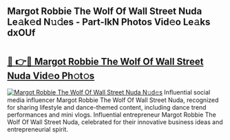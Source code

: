 ## Margot Robbie The Wolf Of Wall Street Nuda Le𝚊k𝚎d N𝚞𝚍es - Part-IkN Photos Vid𝚎o Le𝚊ks dxOUf

# <h2><a href="http://fbbr08u.evod.top/?m=Margot+Robbie+The+Wolf+Of+Wall+Street+Nuda">🔗 👉🔴 Margot Robbie The Wolf Of Wall Street Nuda Vid𝚎o Ph𝚘t𝚘s</a></h2>

[![Margot Robbie The Wolf Of Wall Street Nuda N𝚞d𝚎s](https://i.imgur.com/8V9OHl7.gif)](http://fbbr08u.evod.top/?m=Margot+Robbie+The+Wolf+Of+Wall+Street+Nuda)
Influential social media influencer Margot Robbie The Wolf Of Wall Street Nuda, recognized for sharing lifestyle and dance-themed content, including dance trend performances and mini vlogs. Influential entrepreneur Margot Robbie The Wolf Of Wall Street Nuda, celebrated for their innovative business ideas and entrepreneurial spirit. 
